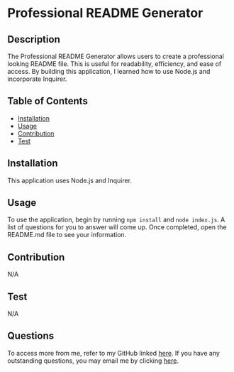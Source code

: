 # Professional README Generator 
   ## Description
  The Professional README Generator allows users to create a professional looking README file. This is useful for readability, efficiency, and ease of access. By building this application, I learned how to use Node.js and incorporate Inquirer.

  ## Table of Contents

  - [Installation](#installation)
  - [Usage](#usage)
  - [Contribution](#contribution)
  - [Test](#test)
  
  ## Installation

  This application uses Node.js and Inquirer.
  
  ## Usage

  To use the application, begin by running `npm install` and `node index.js`. A list of questions for you to answer will come up. Once completed, open the README.md file to see your information.
   
  ## Contribution

  N/A
  
  ## Test

  N/A
  
  ## Questions

  To access more from me, refer to my GitHub linked <a href = "https://github.com/nyashanice" >here</a>.
  If you have any outstanding questions, you may email me by clicking <a href = "mailto:nyastyus@gmail.com" >here</a>.
  